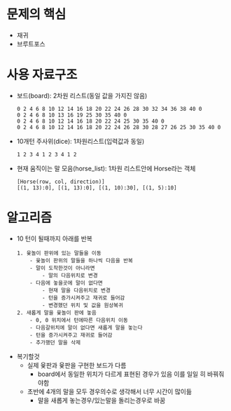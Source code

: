 # 문제의 핵심
- 재귀
- 브루트포스

# 사용 자료구조
- 보드(board): 2차원 리스트(동일 값을 가지진 않음)
    ```
    0 2 4 6 8 10 12 14 16 18 20 22 24 26 28 30 32 34 36 38 40 0
    0 2 4 6 8 10 13 16 19 25 30 35 40 0
    0 2 4 6 8 10 12 14 16 18 20 22 24 25 30 35 40 0
    0 2 4 6 8 10 12 14 16 18 20 22 24 26 28 30 28 27 26 25 30 35 40 0
    ```
- 10개턴 주사위(dice): 1차원리스트(입력값과 동일)
    ```
    1 2 3 4 1 2 3 4 1 2
    ```
- 현재 움직이는 말 모음(horse_list): 1차원 리스트안에 Horse라는 객체
    ```
    [Horse(row, col, direction)]
    [(1, 13):0], [(1, 13):0], [(1, 10):30], [(1, 5):10]
    ```
# 알고리즘
- 10 턴이 될때까지 아래를 반복
    ```
    1. 윷놀이 판위에 있는 말들을 이동
        - 윷놀이 판위의 말들을 하나씩 다음을 반복
        - 말이 도착한것이 아니라면
            - 말의 다음위치로 변경
        - 다음에 놓을곳에 말이 없다면
            - 현재 말을 다음위치로 변경
            - 턴을 증가시켜주고 재귀로 들어감
            - 변경했던 위치 및 값을 원상복귀
    2. 새롭게 말을 윷놀이 판에 놓음
        - 0, 0 위치에서 턴에따른 다음위치 이동
        - 다음갈위치에 말이 없다면 새롭게 말을 놓는다
        - 턴을 증가시켜주고 재귀로 들어감
        - 추가했던 말을 삭제
    ```
- 복기할것
    - 실제 윷판과 윷판을 구현한 보드가 다름
        - board에서 동일한 위치가 다르게 표현된 경우가 있음 이를 일일 히 바꿔줘야함
    - 초반에 4개의 말을 모두 경우의수로 생각해서 너무 시간이 많이듦
        - 말을 새롭게 놓는경우/있는말을 돌리는경우로 바꿈 